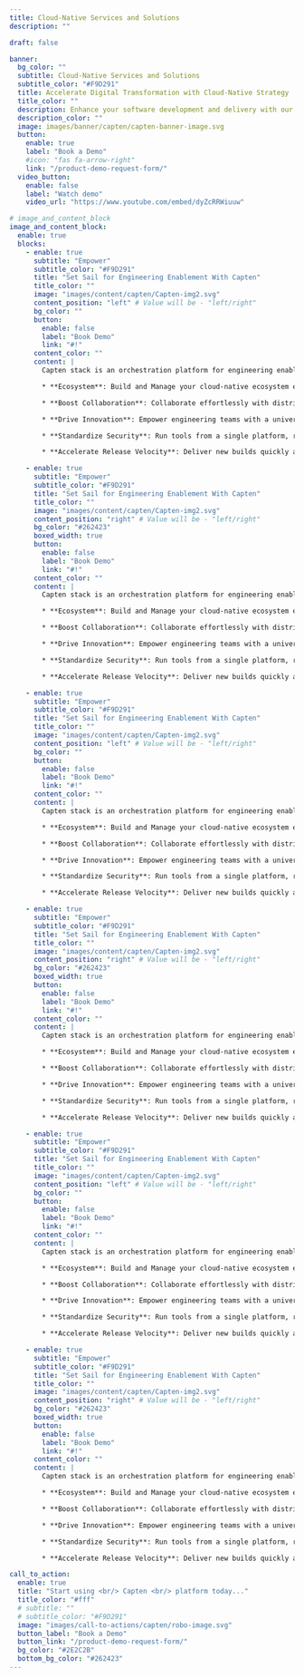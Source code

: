 ```yaml
---
title: Cloud-Native Services and Solutions
description: ""

draft: false

banner:
  bg_color: ""
  subtitle: Cloud-Native Services and Solutions
  subtitle_color: "#F9D291"
  title: Accelerate Digital Transformation with Cloud-Native Strategy
  title_color: ""
  description: Enhance your software development and delivery with our cloud-native services. Build, deploy, and manage modern applications for quicker time to market, security, and reliability.
  description_color: ""
  image: images/banner/capten/capten-banner-image.svg
  button:
    enable: true
    label: "Book a Demo"
    #icon: "fas fa-arrow-right"
    link: "/product-demo-request-form/"
  video_button:
    enable: false
    label: "Watch demo"
    video_url: "https://www.youtube.com/embed/dyZcRRWiuuw"

# image_and_content_block
image_and_content_block:
  enable: true
  blocks:
    - enable: true
      subtitle: "Empower"
      subtitle_color: "#F9D291"
      title: "Set Sail for Engineering Enablement With Capten"
      title_color: ""
      image: "images/content/capten/Capten-img2.svg"
      content_position: "left" # Value will be - "left/right"
      bg_color: ""
      button:
        enable: false
        label: "Book Demo"
        link: "#!"
      content_color: ""
      content: |
        Capten stack is an orchestration platform for engineering enablement and seamless collaboration while eliminating complexities of self-service implementation for agile DevSecOps, Developers Portal and Platform Engineering. All-in-One! 

        * **Ecosystem**: Build and Manage your cloud-native ecosystem easily with GitOps, Chaos Engineering, Platform Engineering, Self-Service, Internal Developers Platform and Software Supply Chain Security. 

        * **Boost Collaboration**: Collaborate effortlessly with distributed tracing, CICD integration, Testing and software supply chain security automation.

        * **Drive Innovation**: Empower engineering teams with a universal orchestration framework, fostering collaboration and fueling digital transformation.

        * **Standardize Security**: Run tools from a single platform, reduce duplicate results and false positives, and enable faster issue remediation and consistent application security automation processes.

        * **Accelerate Release Velocity**: Deliver new builds quickly and effortlessly, streamline development pipelines, and increase automation for faster software progression.

    - enable: true
      subtitle: "Empower"
      subtitle_color: "#F9D291"
      title: "Set Sail for Engineering Enablement With Capten"
      title_color: ""
      image: "images/content/capten/Capten-img2.svg"
      content_position: "right" # Value will be - "left/right"
      bg_color: "#262423"
      boxed_width: true
      button:
        enable: false
        label: "Book Demo"
        link: "#!"
      content_color: ""
      content: |
        Capten stack is an orchestration platform for engineering enablement and seamless collaboration while eliminating complexities of self-service implementation for agile DevSecOps, Developers Portal and Platform Engineering. All-in-One! 

        * **Ecosystem**: Build and Manage your cloud-native ecosystem easily with GitOps, Chaos Engineering, Platform Engineering, Self-Service, Internal Developers Platform and Software Supply Chain Security. 

        * **Boost Collaboration**: Collaborate effortlessly with distributed tracing, CICD integration, Testing and software supply chain security automation.

        * **Drive Innovation**: Empower engineering teams with a universal orchestration framework, fostering collaboration and fueling digital transformation.

        * **Standardize Security**: Run tools from a single platform, reduce duplicate results and false positives, and enable faster issue remediation and consistent application security automation processes.

        * **Accelerate Release Velocity**: Deliver new builds quickly and effortlessly, streamline development pipelines, and increase automation for faster software progression.

    - enable: true
      subtitle: "Empower"
      subtitle_color: "#F9D291"
      title: "Set Sail for Engineering Enablement With Capten"
      title_color: ""
      image: "images/content/capten/Capten-img2.svg"
      content_position: "left" # Value will be - "left/right"
      bg_color: ""
      button:
        enable: false
        label: "Book Demo"
        link: "#!"
      content_color: ""
      content: |
        Capten stack is an orchestration platform for engineering enablement and seamless collaboration while eliminating complexities of self-service implementation for agile DevSecOps, Developers Portal and Platform Engineering. All-in-One! 

        * **Ecosystem**: Build and Manage your cloud-native ecosystem easily with GitOps, Chaos Engineering, Platform Engineering, Self-Service, Internal Developers Platform and Software Supply Chain Security. 

        * **Boost Collaboration**: Collaborate effortlessly with distributed tracing, CICD integration, Testing and software supply chain security automation.

        * **Drive Innovation**: Empower engineering teams with a universal orchestration framework, fostering collaboration and fueling digital transformation.

        * **Standardize Security**: Run tools from a single platform, reduce duplicate results and false positives, and enable faster issue remediation and consistent application security automation processes.

        * **Accelerate Release Velocity**: Deliver new builds quickly and effortlessly, streamline development pipelines, and increase automation for faster software progression.

    - enable: true
      subtitle: "Empower"
      subtitle_color: "#F9D291"
      title: "Set Sail for Engineering Enablement With Capten"
      title_color: ""
      image: "images/content/capten/Capten-img2.svg"
      content_position: "right" # Value will be - "left/right"
      bg_color: "#262423"
      boxed_width: true
      button:
        enable: false
        label: "Book Demo"
        link: "#!"
      content_color: ""
      content: |
        Capten stack is an orchestration platform for engineering enablement and seamless collaboration while eliminating complexities of self-service implementation for agile DevSecOps, Developers Portal and Platform Engineering. All-in-One! 

        * **Ecosystem**: Build and Manage your cloud-native ecosystem easily with GitOps, Chaos Engineering, Platform Engineering, Self-Service, Internal Developers Platform and Software Supply Chain Security. 

        * **Boost Collaboration**: Collaborate effortlessly with distributed tracing, CICD integration, Testing and software supply chain security automation.

        * **Drive Innovation**: Empower engineering teams with a universal orchestration framework, fostering collaboration and fueling digital transformation.

        * **Standardize Security**: Run tools from a single platform, reduce duplicate results and false positives, and enable faster issue remediation and consistent application security automation processes.

        * **Accelerate Release Velocity**: Deliver new builds quickly and effortlessly, streamline development pipelines, and increase automation for faster software progression.

    - enable: true
      subtitle: "Empower"
      subtitle_color: "#F9D291"
      title: "Set Sail for Engineering Enablement With Capten"
      title_color: ""
      image: "images/content/capten/Capten-img2.svg"
      content_position: "left" # Value will be - "left/right"
      bg_color: ""
      button:
        enable: false
        label: "Book Demo"
        link: "#!"
      content_color: ""
      content: |
        Capten stack is an orchestration platform for engineering enablement and seamless collaboration while eliminating complexities of self-service implementation for agile DevSecOps, Developers Portal and Platform Engineering. All-in-One! 

        * **Ecosystem**: Build and Manage your cloud-native ecosystem easily with GitOps, Chaos Engineering, Platform Engineering, Self-Service, Internal Developers Platform and Software Supply Chain Security. 

        * **Boost Collaboration**: Collaborate effortlessly with distributed tracing, CICD integration, Testing and software supply chain security automation.

        * **Drive Innovation**: Empower engineering teams with a universal orchestration framework, fostering collaboration and fueling digital transformation.

        * **Standardize Security**: Run tools from a single platform, reduce duplicate results and false positives, and enable faster issue remediation and consistent application security automation processes.

        * **Accelerate Release Velocity**: Deliver new builds quickly and effortlessly, streamline development pipelines, and increase automation for faster software progression.

    - enable: true
      subtitle: "Empower"
      subtitle_color: "#F9D291"
      title: "Set Sail for Engineering Enablement With Capten"
      title_color: ""
      image: "images/content/capten/Capten-img2.svg"
      content_position: "right" # Value will be - "left/right"
      bg_color: "#262423"
      boxed_width: true
      button:
        enable: false
        label: "Book Demo"
        link: "#!"
      content_color: ""
      content: |
        Capten stack is an orchestration platform for engineering enablement and seamless collaboration while eliminating complexities of self-service implementation for agile DevSecOps, Developers Portal and Platform Engineering. All-in-One! 

        * **Ecosystem**: Build and Manage your cloud-native ecosystem easily with GitOps, Chaos Engineering, Platform Engineering, Self-Service, Internal Developers Platform and Software Supply Chain Security. 

        * **Boost Collaboration**: Collaborate effortlessly with distributed tracing, CICD integration, Testing and software supply chain security automation.

        * **Drive Innovation**: Empower engineering teams with a universal orchestration framework, fostering collaboration and fueling digital transformation.

        * **Standardize Security**: Run tools from a single platform, reduce duplicate results and false positives, and enable faster issue remediation and consistent application security automation processes.

        * **Accelerate Release Velocity**: Deliver new builds quickly and effortlessly, streamline development pipelines, and increase automation for faster software progression.

call_to_action:
  enable: true
  title: "Start using <br/> Capten <br/> platform today..."
  title_color: "#fff"
  # subtitle: ""
  # subtitle_color: "#F9D291"
  image: "images/call-to-actions/capten/robo-image.svg"
  button_label: "Book a Demo"
  button_link: "/product-demo-request-form/"
  bg_color: "#2E2C2B"
  bottom_bg_color: "#262423"
---
```

